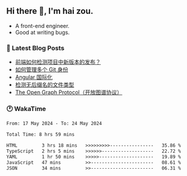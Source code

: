 ## Hi there 👋, I'm hai zou.

- A front-end engineer.
- Good at writing bugs.

### 📖 Latest Blog Posts
<!-- BLOG-POST-LIST:START -->
- [前端如何检测项目中新版本的发布？](https://www.luckyzh.cn/angular/version-update/)
- [如何管理多个 Git 身份](https://www.luckyzh.cn/git/multi-git-identity/)
- [Angular 国际化](https://www.luckyzh.cn/angular/i18n/)
- [检测无后缀名的文件类型](https://www.luckyzh.cn/js/filetype-check/)
- [The Open Graph Protocol（开放图谱协议）](https://www.luckyzh.cn/website/open-graph-protocol/)
<!-- BLOG-POST-LIST:END -->

### 🕐 WakaTime
<!--START_SECTION:waka-->

```txt
From: 17 May 2024 - To: 24 May 2024

Total Time: 8 hrs 59 mins

HTML         3 hrs 18 mins   >>>>>>>>>----------------   35.86 %
TypeScript   2 hrs 5 mins    >>>>>>-------------------   22.72 %
YAML         1 hr 50 mins    >>>>>--------------------   19.89 %
JavaScript   47 mins         >>-----------------------   08.61 %
JSON         34 mins         >>-----------------------   06.31 %
```

<!--END_SECTION:waka-->
